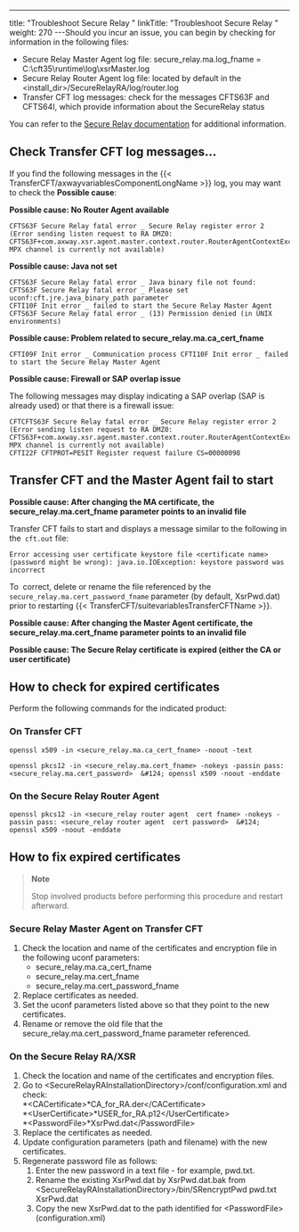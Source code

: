 ---
title: "Troubleshoot Secure Relay "
linkTitle: "Troubleshoot Secure Relay "
weight: 270
---Should you incur an issue, you can begin by checking for information in the following files:

* Secure Relay Master Agent log file: secure_relay.ma.log_fname = C:\\cft35\\runtime\\log\\xsrMaster.log
* Secure Relay Router Agent log file: located by default in the &lt;install_dir>/SecureRelayRA/log/router.log
* Transfer CFT log messages: check for the messages CFTS63F and CFTS64I, which provide information about the SecureRelay status

You can refer to the [Secure Relay documentation](https://docs.axway.com/bundle/SecureRelay_271_AdministratorsGuide_allOS_en_HTML5/page/Content/AxwayStartPageRA_admin.htm) for additional information.

## Check Transfer CFT log messages...

If you find the following messages in the {{< TransferCFT/axwayvariablesComponentLongName  >}} log, you may want to check the **Possible cause**:

****Possible cause: No Router Agent available****

```
CFTS63F Secure Relay fatal error _ Secure Relay register error 2 (Error sending listen request to RA DMZ0: CFTS63F+com.axway.xsr.agent.master.context.router.RouterAgentContextException: MPX channel is currently not available)
```

****Possible cause: Java not set****

```
CFTS63F Secure Relay fatal error _ Java binary file not found:
CFTS63F Secure Relay fatal error _ Please set uconf:cft.jre.java_binary_path parameter
CFTI10F Init error _ failed to start the Secure Relay Master Agent CFTS63F Secure Relay fatal error _ (13) Permission denied (in UNIX environments)
```

****Possible cause: Problem related to secure_relay.ma.ca_cert_fname****

```
CFTI09F Init error _ Communication process CFTI10F Init error _ failed to start the Secure Relay Master Agent
```

****Possible cause: Firewall or SAP overlap issue****

The following messages may display indicating a SAP overlap (SAP is already used) or that there is a firewall issue:

```
CFTCFTS63F Secure Relay fatal error _ Secure Relay register error 2 (Error sending listen request to RA DMZ0:
CFTS63F+com.axway.xsr.agent.master.context.router.RouterAgentContextException: MPX channel is currently not available)
CFTI22F CFTPROT=PESIT Register request failure CS=00000098
```

## Transfer CFT and the Master Agent fail to start

****Possible cause: After changing the MA certificate, the secure_relay.ma.cert_fname parameter points to an invalid file****

Transfer CFT fails to start and displays a message similar to the following in the` cft.out` file:

```
Error accessing user certificate keystore file <certificate name> (password might be wrong): java.io.IOException: keystore password was incorrect
```

To  correct, delete or rename the file referenced by the `secure_relay.ma.cert_password_fname` parameter (by default, XsrPwd.dat) prior to restarting {{< TransferCFT/suitevariablesTransferCFTName  >}}.

****Possible cause: After changing the Master Agent certificate, the secure_relay.ma.cert_fname parameter points to an invalid file****

****Possible cause: The Secure Relay certificate is expired (either the CA or user certificate)****

## How to check for expired certificates

Perform the following commands for the indicated product:

### On Transfer CFT

`openssl x509 -in <secure_relay.ma.ca_cert_fname> -noout -text`

`openssl pkcs12 -in <secure_relay.ma.cert_fname> -nokeys -passin pass:<secure_relay.ma.cert_password>  &#124; openssl x509 -noout -enddate`

### On the Secure Relay Router Agent

`openssl pkcs12 -in <secure_relay router agent  cert fname> -nokeys -passin pass: <secure_relay router agent  cert password>  &#124; openssl x509 -noout -enddate`

## How to fix expired certificates

> **Note**
>
> Stop involved products before performing this procedure and restart afterward.

### Secure Relay Master Agent on Transfer CFT

1. Check the location and name of the certificates and encryption file in the following uconf parameters:
    *   secure_relay.ma.ca_cert_fname
    *   secure_relay.ma.cert_fname
    *   secure_relay.ma.cert_password_fname
1. Replace certificates as needed.
1. Set the uconf parameters listed above so that they point to the new certificates.
1. Rename or remove the old file that the secure_relay.ma.cert_password_fname parameter referenced.

### On the Secure Relay RA/XSR

1. Check the location and name of the certificates and encryption files.
1. Go to &lt;SecureRelayRAInstallationDirectory>/conf/configuration.xml and check:  
    \*&lt;CACertificate>\*CA_for_RA.der&lt;/CACertificate>  
    \*&lt;UserCertificate>\*USER_for_RA.p12&lt;/UserCertificate>  
    \*&lt;PasswordFile>\*XsrPwd.dat&lt;/PasswordFile>
1. Replace the certificates as needed.
1. Update configuration parameters (path and filename) with the new certificates.
1. Regenerate password file as follows:
    1.  Enter the new password in a text file - for example, pwd.txt.
    2.  Rename the existing XsrPwd.dat by XsrPwd.dat.bak from &lt;SecureRelayRAInstallationDirectory>/bin/SRencryptPwd pwd.txt XsrPwd.dat
    3.  Copy the new XsrPwd.dat to the path identified for &lt;PasswordFile> (configuration.xml)

 
